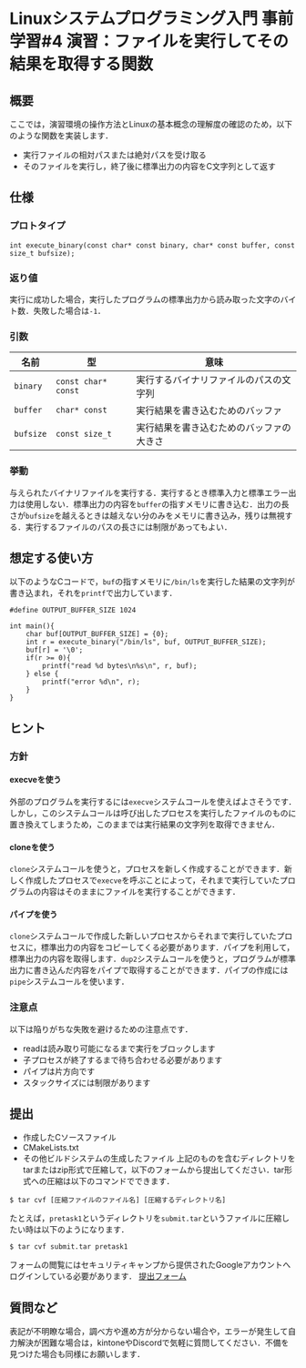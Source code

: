 # Linuxシステムプログラミング入門 事前学習#4 演習：ファイルを実行してその結果を取得する関数
## 概要
ここでは，演習環境の操作方法とLinuxの基本概念の理解度の確認のため，以下のような関数を実装します．
* 実行ファイルの相対パスまたは絶対パスを受け取る
* そのファイルを実行し，終了後に標準出力の内容をC文字列として返す

## 仕様
### プロトタイプ
```
int execute_binary(const char* const binary, char* const buffer, const size_t bufsize);
```

### 返り値
実行に成功した場合，実行したプログラムの標準出力から読み取った文字のバイト数．失敗した場合は`-1`．

### 引数

|名前|型|意味|
|---|---|---|
|`binary`|`const char* const`|実行するバイナリファイルのパスの文字列|
|`buffer`|`char* const`|実行結果を書き込むためのバッファ|
|`bufsize`|`const size_t`|実行結果を書き込むためのバッファの大きさ|

### 挙動
与えられたバイナリファイルを実行する．実行するとき標準入力と標準エラー出力は使用しない．標準出力の内容を`buffer`の指すメモリに書き込む．出力の長さが`bufsize`を越えるときは越えない分のみをメモリに書き込み，残りは無視する．実行するファイルのパスの長さには制限があってもよい．

## 想定する使い方
以下のようなCコードで，`buf`の指すメモリに`/bin/ls`を実行した結果の文字列が書き込まれ，それを`printf`で出力しています．
```
#define OUTPUT_BUFFER_SIZE 1024

int main(){
	char buf[OUTPUT_BUFFER_SIZE] = {0};
	int r = execute_binary("/bin/ls", buf, OUTPUT_BUFFER_SIZE);
	buf[r] = '\0';
	if(r >= 0){
		printf("read %d bytes\n%s\n", r, buf);
	} else {
		printf("error %d\n", r);
	}
}
```

## ヒント
### 方針
#### execveを使う
外部のプログラムを実行するには`execve`システムコールを使えばよさそうです．しかし，このシステムコールは呼び出したプロセスを実行したファイルのものに置き換えてしまうため，このままでは実行結果の文字列を取得できません．
#### cloneを使う
`clone`システムコールを使うと，プロセスを新しく作成することができます．新しく作成したプロセスで`execve`を呼ぶことによって，それまで実行していたプログラムの内容はそのままにファイルを実行することができます．
#### パイプを使う
`clone`システムコールで作成した新しいプロセスからそれまで実行していたプロセスに，標準出力の内容をコピーしてくる必要があります．パイプを利用して，標準出力の内容を取得します．`dup2`システムコールを使うと，プログラムが標準出力に書き込んだ内容をパイプで取得することができます．パイプの作成には`pipe`システムコールを使います．
### 注意点
以下は陥りがちな失敗を避けるための注意点です．
* readは読み取り可能になるまで実行をブロックします
* 子プロセスが終了するまで待ち合わせる必要があります
* パイプは片方向です
* スタックサイズには制限があります
## 提出
* 作成したCソースファイル
* CMakeLists.txt
* その他ビルドシステムの生成したファイル
上記のものを含むディレクトリをtarまたはzip形式で圧縮して，以下のフォームから提出してください．tar形式への圧縮は以下のコマンドでできます．
```
$ tar cvf [圧縮ファイルのファイル名] [圧縮するディレクトリ名]
```
たとえば，`pretask1`というディレクトリを`submit.tar`というファイルに圧縮したい時は以下のようになります．
```
$ tar cvf submit.tar pretask1
```
フォームの閲覧にはセキュリティキャンプから提供されたGoogleアカウントへログインしている必要があります．
[提出フォーム](https://forms.gle/U8FDNm5NVJywi5FZ7)
## 質問など
表記が不明瞭な場合，調べ方や進め方が分からない場合や，エラーが発生して自力解決が困難な場合は，kintoneやDiscordで気軽に質問してください．不備を見つけた場合も同様にお願いします．
